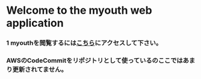 # Welcome to the myouth web application

### 1 myouthを閲覧するには[こちら](https://myouth.jp)にアクセスして下さい。

### AWSのCodeCommitをリポジトリとして使っているのここではあまり更新されてません。

